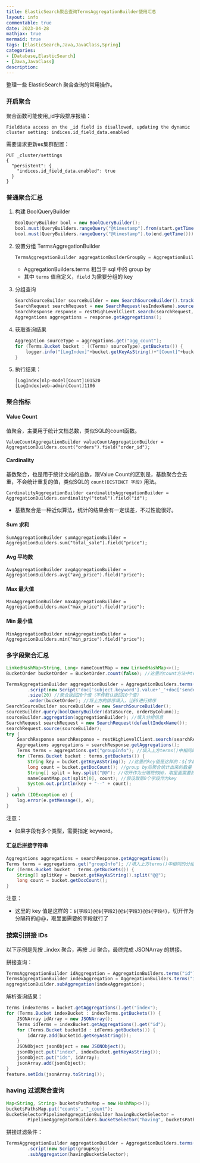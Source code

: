 ```yaml
---
title: ElasticSearch聚合查询TermsAggregationBuilder使用汇总
layout: info
commentable: true
date: 2023-04-28
mathjax: true
mermaid: true
tags: [ElasticSearch,Java,JavaClass,Spring]
categories: 
- [Database,ElasticSearch]
- [Java,JavaClass]
description: 
---
```


整理一些 ElasticSearch 聚合查询的常用操作。

<!--more-->

### 开启聚合

聚合函数可能使用_id字段排序报错：

```
Fielddata access on the _id field is disallowed, updating the dynamic cluster setting: indices.id_field_data.enabled
```

需要请求更新es集群配置：

```
PUT _cluster/settings
{
  "persistent": {
    "indices.id_field_data.enabled": true
  }
}
```

### 普通聚合汇总

1. 构建 BoolQueryBuilder

   ```java
   BoolQueryBuilder bool = new BoolQueryBuilder();
   bool.must(QueryBuilders.rangeQuery("@timestamp").from(start.getTime()));
   bool.must(QueryBuilders.rangeQuery("@timestamp").to(end.getTime()));
   ```

2. 设置分组 TermsAggregationBuilder

   ```java
   TermsAggregationBuilder aggregationBuilderGroupBy = AggregationBuilders.terms("agg_count").field("module.keyword").size(200);
   ```

   - AggregationBuilders.terms 相当于 sql 中的 group by
   - 其中 `terms` 值自定义，`field` 为需要分组的 key

3. 分组查询

   ```java
   SearchSourceBuilder sourceBuilder = new SearchSourceBuilder().trackTotalHits(true).query(bool).aggregation(aggregationBuilderGroupBy);
   SearchRequest searchRequest = new SearchRequest(esIndexName).source(sourceBuilder);
   SearchResponse response = restHighLevelClient.search(searchRequest, RequestOptions.DEFAULT);
   Aggregations aggregations = response.getAggregations();
   ```

4. 获取查询结果

   ```java
   Aggregation sourceType = aggregations.get("agg_count");
   for (Terms.Bucket bucket : ((Terms) sourceType).getBuckets()) {
       logger.info("[LogIndex]"+bucket.getKeyAsString()+"[Count]"+bucket.getDocCount());
   }
   ```

5. 执行结果：

   ```
   [LogIndex]nlp-model[Count]101520
   [LogIndex]web-admin[Count]1106
   ```

### 聚合指标

#### Value Count

值聚合，主要用于统计文档总数，类似SQL的count函数。

```
ValueCountAggregationBuilder valueCountAggregationBuilder = AggregationBuilders.count("orders").field("order_id");
```

#### Cardinality

基数聚合，也是用于统计文档的总数，跟Value Count的区别是，基数聚合会去重，不会统计重复的值，类似SQL的 `count(DISTINCT 字段)` 用法。

```
CardinalityAggregationBuilder cardinalityAggregationBuilder = AggregationBuilders.cardinality("total").field("id");
```

- 基数聚合是一种近似算法，统计的结果会有一定误差，不过性能很好。

#### Sum 求和

```
SumAggregationBuilder sumAggregationBuilder = AggregationBuilders.sum("total_sale").field("price");
```

#### Avg 平均数

```
AvgAggregationBuilder avgAggregationBuilder = AggregationBuilders.avg("avg_price").field("price");
```

#### Max 最大值

```
MaxAggregationBuilder maxAggregationBuilder = AggregationBuilders.max("max_price").field("price");
```

#### Min 最小值

```
MinAggregationBuilder minAggregationBuilder = AggregationBuilders.min("min_price").field("price");
```



### 多字段聚合汇总

```java
LinkedHashMap<String, Long> nameCountMap = new LinkedHashMap<>();
BucketOrder bucketOrder = BucketOrder.count(false); //这里的count方法中true表示升序排列，false代表降序排列

TermsAggregationBuilder aggregationBuilder = AggregationBuilders.terms("groupInfo") //分组名可以随便填，但是必须和后面aggregations.get("${分组名}");里面填的分组名保持一致，否则会返回null，导致后续空指针异常
        .script(new Script("doc['subject.keyword'].value+'_'+doc['senderAccount.keyword'].value")) //相当于group by 4个字段，其中的@@是字段间的分隔符，最后ES返回的结果是这样的${字段1}@@${字段2}@@${字段3}@@${字段4}
        .size(20) //聚合返回20个值（不传默认返回10个值）
        .order(bucketOrder); //将上方的排序填入，让ES进行排序
SearchSourceBuilder sourceBuilder = new SearchSourceBuilder();
sourceBuilder.query(boolQueryBuilder(dataSource, orderByColumn));
sourceBuilder.aggregation(aggregationBuilder); //填入分组信息
SearchRequest searchRequest = new SearchRequest(defaultIndexName());
searchRequest.source(sourceBuilder);
try {
    SearchResponse searchResponse = restHighLevelClient.search(searchRequest, RequestOptions.DEFAULT);
    Aggregations aggregations = searchResponse.getAggregations();
    Terms terms = aggregations.get("groupInfo"); //填入上方terms()中相同的分组名
    for (Terms.Bucket bucket : terms.getBuckets()) {
        String key = bucket.getKeyAsString(); //这里的key值是这样的：${字段1}@@${字段2}@@${字段3}@@${字段4}
        long count = bucket.getDocCount(); //group by后聚合统计出来的数量
        String[] split = key.split("@@"); //切开作为分隔符的@@，取里面需要的字段放入nameCountMap就行了
        nameCountMap.put(split[0], count); //假设取第0个字段作为key
        System.out.println(key + "--" + count);
    }
} catch (IOException e) {
    log.error(e.getMessage(), e);
}
```

注意：

- 如果字段有多个类型，需要指定 keyword。

#### 汇总后拼接字符串

```java
Aggregations aggregations = searchResponse.getAggregations();
Terms terms = aggregations.get("groupInfo"); //填入上方terms()中相同的分组名
for (Terms.Bucket bucket : terms.getBuckets()) {
    String[] splitKey = bucket.getKeyAsString().split("@@");	
    long count = bucket.getDocCount();
}
```

注意：

- 这里的 key 值是这样的：`${字段1}@@${字段2}@@${字段3}@@${字段4}`，切开作为分隔符的@@，取里面需要的字段就行了

### 按索引拼接 IDs 

以下示例是先按 _index 聚合，再按 _id 聚合，最终完成 JSONArray 的拼接。

拼接查询：

```java
TermsAggregationBuilder idAggregation = AggregationBuilders.terms("id").field("_id").size(Integer.MAX_VALUE);
TermsAggregationBuilder indexAggregation = AggregationBuilders.terms("index").field("_index").subAggregation(idAggregation);
aggregationBuilder.subAggregation(indexAggregation);
```

解析查询结果：

```java
Terms indexTerms = bucket.getAggregations().get("index");
for (Terms.Bucket indexBucket : indexTerms.getBuckets()) {
    JSONArray idArray = new JSONArray();
    Terms idTerms = indexBucket.getAggregations().get("id");
    for (Terms.Bucket bucketId : idTerms.getBuckets()) {
        idArray.add(bucketId.getKeyAsString());
    }
    JSONObject jsonObject = new JSONObject();
    jsonObject.put("index", indexBucket.getKeyAsString());
    jsonObject.put("ids", idArray);
    jsonArray.add(jsonObject);
}
feature.setIds(jsonArray.toString());
```

### having 过滤聚合查询

```java
Map<String, String> bucketsPathsMap = new HashMap<>();
bucketsPathsMap.put("counts", "_count");
BucketSelectorPipelineAggregationBuilder havingBucketSelector =
        PipelineAggregatorBuilders.bucketSelector("having", bucketsPathsMap, new Script("params.counts>1"));
```

拼接过滤条件：

```java
TermsAggregationBuilder aggregationBuilder = AggregationBuilders.terms("groupInfo")
        .script(new Script(groupKey)) 
        .subAggregation(havingBucketSelector);
```